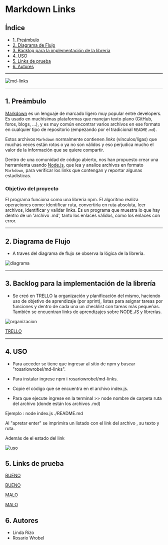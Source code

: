 # Markdown Links

## Índice

* [1. Preámbulo](#1-preámbulo)
* [2. Diagrama de Flujo](#2-diagrama-de-flujo)
* [3. Backlog para la implementación de la librería](#3-backlog-para-la-implementación-de-la-librería)
* [4. USO](#4-uso)
* [5. Links de prueba](#5-links-de-prueba)
* [6. Autores](#6-autores)
***

![md-links](https://files.merca20.com/uploads/2015/09/markdown.jpg)

***

## 1. Preámbulo

[Markdown](https://es.wikipedia.org/wiki/Markdown) es un lenguaje de marcado
ligero muy popular entre developers. Es usado en muchísimas plataformas que
manejan texto plano (GitHub, foros, blogs, ...), y es muy común
encontrar varios archivos en ese formato en cualquier tipo de repositorio
(empezando por el tradicional `README.md`).

Estos archivos `Markdown` normalmente contienen _links_ (vínculos/ligas) que
muchas veces están rotos o ya no son válidos y eso perjudica mucho el valor de
la información que se quiere compartir.

Dentro de una comunidad de código abierto, nos han propuesto crear una
herramienta usando [Node.js](https://nodejs.org/), que lea y analice archivos
en formato `Markdown`, para verificar los links que contengan y reportar
algunas estadísticas.


### Objetivo del proyecto

El programa funciona como una librería npm. El algoritmo realiza operaciones como: identificar ruta, convertirla en ruta absoluta, leer archivos, identificar y validar links.
Es un programa que muestra lo que hay dentro de un 'archivo .md', tanto los enlaces válidos, como los enlaces con error.

***

## 2. Diagrama de Flujo 

* A traves del diagrama de flujo se observa la lógica de la librería. 

![diagrama](https://github.com/rosariowrobel/SCL013-md-links/blob/master/images/DiagramaFlujo_md-links.jpg)

***

## 3. Backlog para la implementación de la librería

* Se creó en TRELLO la organización y planificación del mismo, haciendo uso de objetivo de aprendizaje (por sprint), listas para asignar tareas por funciones y dentro de cada una un checklist con tareas más pequeñas.
También se encuentran links de aprendizajes sobre NODE.JS y librerías.

![organizacion](https://github.com/rosariowrobel/SCL013-md-links/blob/master/images/Organizacion.png)

[TRELLO](https://trello.com/b/E6URLEl4/md-links)

***

## 4. USO

* Para acceder se tiene que ingresar al sitio de npm y buscar "rosariowrobel/md-links".

* Para instalar ingrese npm i rosariowrobel/md-links.

* Copie el código que se encuentra en el archivo index.js.

* Para que ejecute ingrese en la terminal >>  node nombre de carpeta ruta del archivo (donde están los archivos .md)

Ejemplo : node index.js ./README.md

Al "apretar enter" se imprimira un listado con el link del archivo , su texto y ruta.

Además de el estado del link

![uso](https://github.com/rosariowrobel/SCL013-md-links/blob/master/images/uso.png)

## 5. Links de prueba

[BUENO](https://github.com/LiRizo) 

[BUENO](https://github.com/rosariowrobel)

[MALO](https://github.com/iRizo)

[MALO](https://github.com/rosariowrobl)

## 6. Autores 

* Linda Rizo 
* Rosario Wrobel 


